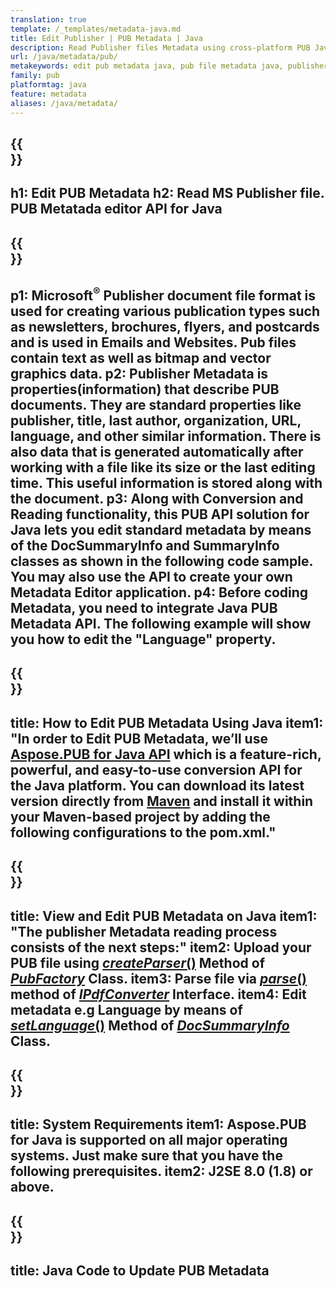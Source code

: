```yaml
---
translation: true
template: /_templates/metadata-java.md
title: Edit Publisher | PUB Metadata | Java
description: Read Publisher files Metadata using cross-platform PUB Java API Solution. On-premise Java API gives you access to SummaryInfo and DocSummaryInfo properties.
url: /java/metadata/pub/
metakeywords: edit pub metadata java, pub file metadata java, publisher metadata editor java, read pub file metadata java, read pub metadata java
family: pub
platformtag: java
feature: metadata
aliases: /java/metadata/
---
```


{{<section banner>}}
---
h1: Edit PUB Metadata
h2: Read MS Publisher file. PUB Metatada editor API for Java
---

{{<section overview>}}
---
p1: Microsoft<sup>&reg;</sup> Publisher document file format is used for creating various publication types such as newsletters, brochures, flyers, and postcards and is used in Emails and Websites. Pub files contain text as well as bitmap and vector graphics data.
p2: Publisher Metadata is properties(information) that describe PUB documents. They are standard properties like publisher, title, last author, organization, URL, language, and other similar information. There is also data that is generated automatically after working with a file like its size or the last editing time. This useful information is stored along with the document. 
p3: Along with Conversion and Reading functionality, this PUB API solution for Java lets you edit standard metadata by means of the DocSummaryInfo and SummaryInfo classes as shown in the following code sample. You may also use the API to create your own Metadata Editor application.
p4: Before coding Metadata, you need to integrate Java PUB Metadata API. The following example will show you how to edit the "Language" property.
---

{{<section widget>}}
---
title: How to Edit PUB Metadata Using Java
item1: "In order to Edit PUB Metadata, we’ll use [Aspose.PUB for Java API](https://products.aspose.com/pub/java) which is a feature-rich, powerful, and easy-to-use conversion API for the Java platform. You can download its latest version directly from [Maven](https://repository.aspose.com/webapp/#/artifacts/browse/tree/General/repo/com/aspose/aspose-pub) and install it within your Maven-based project by adding the following configurations to the pom.xml."
---

{{<section feature1>}}
---
title: View and Edit PUB Metadata on Java
item1: "The publisher Metadata reading process consists of the next steps:"
item2: Upload your PUB file using [*createParser*()](https://reference.aspose.com/pub/java/com.aspose.pub/PubFactory#createParser-java.lang.String-) Method of [*PubFactory*](https://reference.aspose.com/pub/java/com.aspose.pub/PubFactory) Class.
item3: Parse file via [*parse*()](https://reference.aspose.com/pub/java/com.aspose.pub/IPubParser#parse--) method of [*IPdfConverter*](https://reference.aspose.com/pub/java/com.aspose.pub/IPubParser) Interface.
item4: Edit metadata e.g Language by means of [*setLanguage*()](https://reference.aspose.com/pub/java/com.aspose.pub/DocSummaryInfo#setLanguage-java.lang.String-) Method of [*DocSummaryInfo*](https://reference.aspose.com/pub/java/com.aspose.pub/DocSummaryInfo) Class. 
---

{{<section feature2>}}
---
title: System Requirements
item1: Aspose.PUB for Java is supported on all major operating systems. Just make sure that you have the following prerequisites.
item2: J2SE 8.0 (1.8) or above.
---

{{<section codeexample>}}
---
title: Java Code to Update PUB Metadata
---